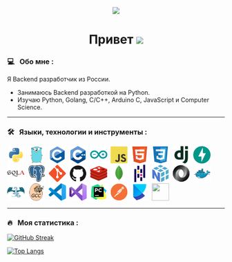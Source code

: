 <div align="center">
    <img src="https://camo.githubusercontent.com/ad43cb24da52ab95bab8a867668cbbb53395885fd32a15fe09eca22b1226aad6/68747470733a2f2f656d2d636f6e74656e742e7a6f626a2e6e65742f736f757263652f6d6963726f736f66742d7465616d732f3336332f746563686e6f6c6f676973742d6c696768742d736b696e2d746f6e655f31663964312d31663366622d323030642d31663462622e706e67" width=100>
</div>

<h1 align="center">Привет <img src="https://media.giphy.com/media/hvRJCLFzcasrR4ia7z/giphy.gif" width="40"></h1>

### :computer: &nbsp; Обо мне :
Я Backend разработчик из России.
- Занимаюсь Backend разработкой на Python.
- Изучаю Python, Golang, C/C++, Arduino C, JavaScript и Computer Science.

___

### :hammer_and_wrench: &nbsp; Языки, технологии и инструменты :
<img src="https://github.com/devicons/devicon/blob/master/icons/python/python-original.svg" width="40" height="40">&nbsp;
<img src="https://github.com/devicons/devicon/blob/master/icons/go/go-original.svg" width="40" height="40">&nbsp;
<img src="https://github.com/devicons/devicon/blob/master/icons/c/c-original.svg" width="40" height="40">&nbsp;
<img src="https://github.com/devicons/devicon/blob/master/icons/cplusplus/cplusplus-original.svg" width="40" height="40">&nbsp;
<img src="https://github.com/devicons/devicon/blob/master/icons/arduino/arduino-original.svg" width="40" height="40">&nbsp;
<img src="https://github.com/devicons/devicon/blob/master/icons/javascript/javascript-original.svg" width="40" height="40">&nbsp;
<img src="https://github.com/devicons/devicon/blob/master/icons/html5/html5-original.svg" width="40" height="40">&nbsp;
<img src="https://github.com/devicons/devicon/blob/master/icons/css3/css3-original.svg" width="40" height="40">&nbsp;
<img src="https://github.com/devicons/devicon/blob/master/icons/django/django-plain.svg" width="40" height="40">&nbsp;
<img src="https://github.com/devicons/devicon/blob/master/icons/fastapi/fastapi-original.svg" width="40" height="40">&nbsp;
<img src="https://github.com/devicons/devicon/blob/master/icons/sqlalchemy/sqlalchemy-original.svg" width="40" height="40">&nbsp;
<img src="https://github.com/devicons/devicon/blob/master/icons/postgresql/postgresql-original.svg" width="40" height="40">&nbsp;
<img src="https://github.com/devicons/devicon/blob/master/icons/git/git-original.svg" width="40" height="40">&nbsp;
<img src="https://github.com/devicons/devicon/blob/master/icons/github/github-original.svg" width="40" height="40">&nbsp;
<img src="https://github.com/devicons/devicon/blob/master/icons/redis/redis-original.svg" width="40" height="40">&nbsp;
<img src="https://github.com/devicons/devicon/blob/master/icons/mongodb/mongodb-original.svg" width="40" height="40">&nbsp;
<img src="https://github.com/devicons/devicon/blob/master/icons/pandas/pandas-original.svg" width="40" height="40">&nbsp;
<img src="https://github.com/devicons/devicon/blob/master/icons/numpy/numpy-original.svg" width="40" height="40">&nbsp;
<img src="https://github.com/devicons/devicon/blob/master/icons/json/json-original.svg" width="40" height="40">&nbsp;
<img src="https://github.com/devicons/devicon/blob/master/icons/docker/docker-original.svg" width="40" height="40">&nbsp;
<img src="https://github.com/devicons/devicon/blob/master/icons/llvm/llvm-original.svg" width="40" height="40">&nbsp;
<img src="https://github.com/devicons/devicon/blob/master/icons/gcc/gcc-original.svg" width="40" height="40">&nbsp;
<img src="https://github.com/devicons/devicon/blob/master/icons/vscode/vscode-original.svg" width="40" height="40">&nbsp;
<img src="https://github.com/devicons/devicon/blob/master/icons/visualstudio/visualstudio-original.svg" width="40" height="40">&nbsp;
<img src="https://github.com/devicons/devicon/blob/master/icons/pycharm/pycharm-original.svg" width="40" height="40">&nbsp;
<img src="https://github.com/devicons/devicon/blob/master/icons/postman/postman-original.svg" width="40" height="40">&nbsp;
<img src="https://github.com/devicons/devicon/blob/master/icons/poetry/poetry-original.svg" width="40" height="40">&nbsp;
<img src="https://docs.pydantic.dev/latest/favicon.png" width="40" height="40">&nbsp;

___

### :fire: &nbsp; Моя статистика :
<!-- https://github-readme-streak-stats.herokuapp.com/demo/ -->
[![GitHub Streak](https://github-readme-streak-stats.herokuapp.com?user=filin121666&theme=dark&hide_border=true&border_radius=9&date_format=j%20M%5B%20Y%5D&no-cache=1)](https://git.io/streak-stats)

[![Top Langs](https://github-readme-stats.vercel.app/api/top-langs/?username=filin121666&theme=dark&hide_border=true&border_radius=9&no-cache=1)](https://github.com/anuraghazra/github-readme-stats)